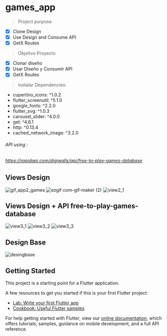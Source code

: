 # games_app
> Project purpose
- [x] Clone Design 
- [x] Use Design and Consume API
- [x] GetX Routes

> Objetivo Proyecto
- [x] Clonar diseño
- [x] Usar Diseño y Consumir API 
- [x] GetX Routes

> Instalar Dependencies: <br>
  - cupertino_icons: ^1.0.2<br>
  - flutter_screenutil: ^5.1.0<br>
  - google_fonts: ^2.2.0<br>
  - flutter_svg: ^1.0.3<br>
  - carousel_slider: ^4.0.0<br>
  - get: ^4.6.1<br>
  - http: ^0.13.4<br>
  - cached_network_image: ^3.2.0<br>
  
  
###### API using :
###### https://rapidapi.com/digiwalls/api/free-to-play-games-database

## Views Design 
![gif_app2_games](https://user-images.githubusercontent.com/31463345/152005086-61f1fd36-c82d-4bfd-a236-dad6e69aeb16.gif)
![ezgif com-gif-maker (2)](https://user-images.githubusercontent.com/31463345/152004339-c55ba1d2-ed9d-427f-9bb0-9dbe2573bf6a.gif)
![view2_1](https://user-images.githubusercontent.com/31463345/152070697-d7406682-1117-4dc2-9126-2cb66931b5de.gif)


## Views Design + API free-to-play-games-database
![view3_1](https://user-images.githubusercontent.com/31463345/152004409-6a2d9999-0897-4691-a38b-adc1f4aded01.gif)
![view3_2](https://user-images.githubusercontent.com/31463345/152004422-5ebb1850-42f5-4f0a-88e5-8c08ec429089.gif)
![view3_3](https://user-images.githubusercontent.com/31463345/152004432-9209c57b-78e3-4004-9946-ce271ad4feea.gif)

## Design Base 
![desingbase](https://user-images.githubusercontent.com/31463345/152004586-945aa906-8468-4cb7-a8e8-15820675f401.jpeg)


## Getting Started

This project is a starting point for a Flutter application.

A few resources to get you started if this is your first Flutter project:

- [Lab: Write your first Flutter app](https://flutter.dev/docs/get-started/codelab)
- [Cookbook: Useful Flutter samples](https://flutter.dev/docs/cookbook)

For help getting started with Flutter, view our
[online documentation](https://flutter.dev/docs), which offers tutorials,
samples, guidance on mobile development, and a full API reference.
